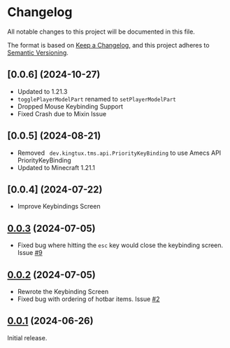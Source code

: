 # Changelog

All notable changes to this project will be documented in this file.

The format is based on [Keep a Changelog](https://keepachangelog.com/en/1.1.0/),
and this project adheres to [Semantic Versioning](https://semver.org/spec/v2.0.0.html).
## [0.0.6] (2024-10-27)
- Updated to 1.21.3
- `togglePlayerModelPart` renamed to `setPlayerModelPart`
- Dropped Mouse Keybinding Support
- Fixed Crash due to Mixin Issue


## [0.0.5] (2024-08-21)
- Removed ` dev.kingtux.tms.api.PriorityKeyBinding` to use Amecs API PriorityKeyBinding
- Updated to Minecraft 1.21.1
## [0.0.4] (2024-07-22)
- Improve Keybindings Screen
## [0.0.3] (2024-07-05)

- Fixed bug where hitting the `esc` key would close the keybinding screen.
  Issue [#9](https://github.com/wyatt-herkamp/too-many-shortcuts/issues/9)

## [0.0.2] (2024-07-05)

- Rewrote the Keybinding Screen
- Fixed bug with ordering of hotbar items. Issue [#2](https://github.com/wyatt-herkamp/too-many-shortcuts/issues/2)

## [0.0.1] (2024-06-26)

Initial release.


[0.0.1]:https://github.com/wyatt-herkamp/too-many-shortcuts/releases/tag/0.0.1

[0.0.2]:https://github.com/wyatt-herkamp/too-many-shortcuts/releases/tag/0.0.2

[0.0.3]:https://github.com/wyatt-herkamp/too-many-shortcuts/releases/tag/0.0.3
